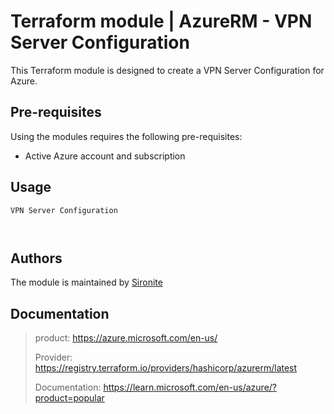 # Terraform module | AzureRM - VPN Server Configuration

This Terraform module is designed to create a VPN Server Configuration for Azure.

## Pre-requisites

Using the modules requires the following pre-requisites:
 * Active Azure account and subscription 

## Usage

`VPN Server Configuration`

```hcl


```

## Authors

The module is maintained by [Sironite](https://github.com/sironite)

## Documentation

> product: https://azure.microsoft.com/en-us/
> 
> Provider: https://registry.terraform.io/providers/hashicorp/azurerm/latest
> 
> Documentation: https://learn.microsoft.com/en-us/azure/?product=popular
